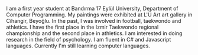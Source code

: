 I am a first year student at Bandırma 17 Eylül University, Department of Computer Programming.
 My paintings were exhibited at L'Ü Art art gallery in Cihangir, Beyoğlu. In the past,
 I was involved in football, taekwondo and athletics. I have the first place in the Izmir Taekwondo regional championship and the second place in athletics.
 I am interested in doing research in the field of psychology.
 I am fluent in C# and Javascript languages. Currently I'm still learning computer languages.
<!---
sevgiiucr/sevgiiucr is a ✨ special ✨ repository because its `README.md` (this file) appears on your GitHub profile.
You can click the Preview link to take a look at your changes.
--->
